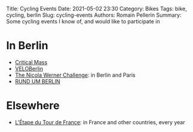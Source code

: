 Title: Cycling Events
Date: 2021-05-02 23:30
Category: Bikes
Tags: bike, cycling, berlin
Slug: cycling-events
Authors: Romain Pellerin
Summary: Some cycling events I know of, and would like to participate in

# In Berlin

- [Critical Mass](https://criticalmass.berlin/)
- [VELOBerlin](https://velofestivals.com/veloberlin/)
- [The Nicola Werner Challenge](https://www.nicolawernerchallenge.org/): in Berlin and Paris
- [RUND UM BERLIN](https://www.regionalparks-brandenburg-berlin.de/rund-um-berlin-2/)

# Elsewhere

- [L'Étape du Tour de France](https://www.letapebyletourdefrance.com/): in France and other countries, every year
